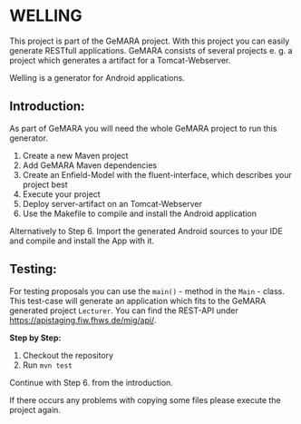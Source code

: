 WELLING
=======

This project is part of the GeMARA project. With this project you can easily generate RESTfull applications.
GeMARA consists of several projects e. g. a project which generates a artifact for a Tomcat-Webserver.

Welling is a generator for Android applications.


Introduction:
------------

As part of GeMARA you will need the whole GeMARA project to run this generator.

1. Create a new Maven project
2. Add GeMARA Maven dependencies
3. Create an Enfield-Model with the fluent-interface, which describes your project best
4. Execute your project
5. Deploy server-artifact on an Tomcat-Webserver
6. Use the Makefile to compile and install the Android application

Alternatively to Step 6. Import the generated Android sources to your IDE and compile and install the App with it.

Testing:
--------

For testing proposals you can use the `main()` - method in the `Main` - class.
This test-case will generate an application which fits to the GeMARA generated project `Lecturer`.
You can find the REST-API under https://apistaging.fiw.fhws.de/mig/api/.

**Step by Step:**

1. Checkout the repository
2. Run `mvn test`

Continue with Step 6. from the introduction.

If there occurs any problems with copying some files please execute the project again.